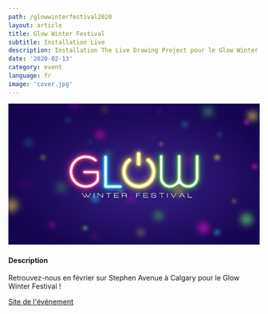 ```yaml
---
path: /glowwinterfestival2020
layout: article
title: Glow Winter Festival
subtitle: Installation Live
description: Installation The Live Drawing Project pour le Glow Winter Festival de Calgary, Alberta, Canada
date: '2020-02-13'
category: event
language: fr
image: 'cover.jpg'
---
```


![Cover](cover.jpg)

#### Description

Retrouvez-nous en février sur Stephen Avenue à Calgary pour le Glow Winter Festival !

[Site de l'événement](https://glowyyc.com/)
